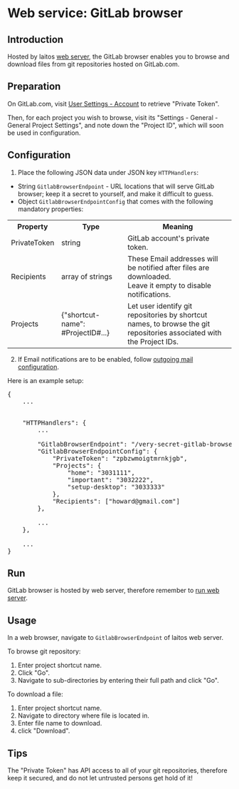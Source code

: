 # Web service: GitLab browser

## Introduction
Hosted by laitos [web server](https://github.com/HouzuoGuo/laitos/wiki/Daemon:-web-server), the GitLab browser enables
you to browse and download files from git repositories hosted on GitLab.com.

## Preparation
On GitLab.com, visit [User Settings - Account](https://gitlab.com/profile/account) to retrieve "Private Token".

Then, for each project you wish to browse, visit its "Settings - General - General Project Settings", and note down the
"Project ID", which will soon be used in configuration.

## Configuration
1. Place the following JSON data under JSON key `HTTPHandlers`:
  - String `GitlabBrowserEndpoint` - URL locations that will serve GitLab browser; keep it a secret to yourself, and make
    it difficult to guess.
  - Object `GitlabBrowserEndpointConfig` that comes with the following mandatory properties:
<table>
<tr>
    <th>Property</th>
    <th>Type</th>
    <th>Meaning</th>
</tr>
<tr>
    <td>PrivateToken</td>
    <td>string</td>
    <td>GitLab account's private token.</td>
</tr>
<tr>
    <td>Recipients</td>
    <td>array of strings</td>
    <td>
        These Email addresses will be notified after files are downloaded.
        <br/>Leave it empty to disable notifications.
    </td>
</tr>
<tr>
    <td>Projects</td>
    <td>{"shortcut-name": #ProjectID#...}</td>
    <td>
        Let user identify git repositories by shortcut names, to browse the git repositories associated with the Project
        IDs.
    </td>
</tr>
</table>

2. If Email notifications are to be enabled, follow [outgoing mail configuration](https://github.com/HouzuoGuo/laitos/wiki/Outgoing-mail-configuration).

Here is an example setup:
<pre>
{
    ...


    "HTTPHandlers": {
        ...

        "GitlabBrowserEndpoint": "/very-secret-gitlab-browser",
        "GitlabBrowserEndpointConfig": {
            "PrivateToken": "zpbzwmoigtmrnkjgb",
            "Projects": {
                "home": "3031111",
                "important": "3032222",
                "setup-desktop": "3033333"
            },
            "Recipients": ["howard@gmail.com"]
        },

        ...
    },

    ...
}
</pre>

## Run
GitLab browser is hosted by web server, therefore remember to [run web server](https://github.com/HouzuoGuo/laitos/wiki/Daemon:-web-server#run).

## Usage
In a web browser, navigate to `GitlabBrowserEndpoint` of laitos web server.

To browse git repository:
1. Enter project shortcut name.
2. Click "Go".
3. Navigate to sub-directories by entering their full path and click "Go".

To download a file:
1. Enter project shortcut name.
2. Navigate to directory where file is located in.
3. Enter file name to download.
4. click "Download".

## Tips
The "Private Token" has API access to all of your git repositories, therefore keep it secured, and do not let untrusted
persons get hold of it!